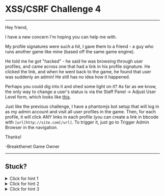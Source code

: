 # XSS/CSRF Challenge 4

----------------------

Hey friend,

I have a new concern I'm hoping you can help me with.

My profile signatures were such a hit, I gave them to a friend - a guy who runs another game like mine (based off the same game engine).

He told me he got "hacked" - he said he was browsing through user profiles, and came across one that had a link in his profile signature. He clicked the link, and when he went back to the game, he found that user was suddenly an admin! He still has no idea how it happened.

Perhaps you could dig into it and shed some light on it? As far as we know, the only way to change a user's status is via the Staff Panel -> Adjust User Level form, which looks like [this](https://github.com/breakthenet/xss-exercises/blob/master/new_staff_actions.php#L1455-L1483).

Just like the previous challenge, I have a phantomjs bot setup that will log in as my admin account and visit all user profiles in the game. Then, for each profile, it will click ANY links in each profile (you can create a link in bbcode with `[url]http://site.com[/url]`. To trigger it, just go to Trigger Admin Browser in the navigation. 

Thanks!

-Breakthenet Game Owner

----------------------

Stuck? 
----------------------
<details> 
  <summary>Click for hint 1</summary>
   The simpler way to complete this challenge is to host an html page somewhere else on the internet, and stick a link to it on your profile signature. The admin bot will eventually click on it, and you can trigger your javascript payload on that external site within the context of the admin's browser.
</details>

<details> 
  <summary>Click for hint 2</summary>
   There is no CSRF token on the [form used in the admin panel](https://github.com/breakthenet/xss-exercises/blob/master/new_staff_actions.php#L1455-L1483) to update a user's admin status! This means you can try a CSRF attack! Try to get the admin's browser to submit that form for you. In whatever solution you come up with, compare it to the code linked above very closely, since that is what you are trying to emulate.
</details>

<details> 
  <summary>Click for hint 3</summary>
   Try googling "how to create and submit a form dynamically in javascript". There are some good stackoverflow examples.
</details>



